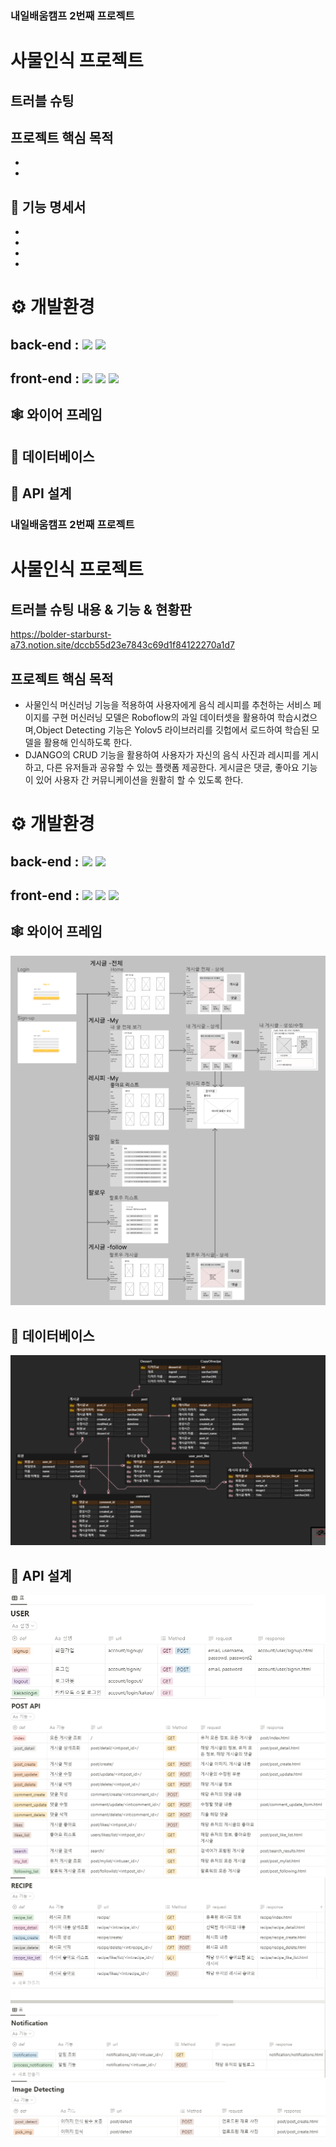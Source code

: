 ### 내일배움캠프 2번째 프로젝트
# 사물인식 프로젝트
## 트러블 슈팅


## ****프로젝트 핵심 목적****
- 
-  

## ****🎈 기능 명세서****
- 
- 
- 
- 

# ⚙ 개발환경
## back-end : <img src="https://img.shields.io/badge/python-3.10.7-3776AB?style=for-the-badge&logo=python&logoColor=white"> <img src="https://img.shields.io/badge/django-092E20?style=for-the-badge&logo=django&logoColor=white">

## front-end : <img src="https://img.shields.io/badge/html5-E34F26?style=for-the-badge&logo=html5&logoColor=white"> <img src="https://img.shields.io/badge/css-1572B6?style=for-the-badge&logo=css3&logoColor=white"> <img src="https://img.shields.io/badge/javascript-F7DF1E?style=for-the-badge&logo=javascript&logoColor=black"> 

## ****🕸 와이어 프레임****

## ****🎯 데이터베이스****

## ****🎨 API 설계****

### 내일배움캠프 2번째 프로젝트
# 사물인식 프로젝트
## 트러블 슈팅 내용 & 기능 & 현황판
https://bolder-starburst-a73.notion.site/dccb55d23e7843c69d1f84122270a1d7
## ****프로젝트 핵심 목적****
- 사물인식 머신러닝 기능을 적용하여 사용자에게 음식 레시피를 추천하는 서비스 페이지를 구현
머신러닝 모델은 Roboflow의 과일 데이터셋을 활용하여 학습시켰으며,Object Detecting 기능은 Yolov5 라이브러리를 깃헙에서 로드하여 학습된 모델을 활용해 인식하도록 한다.
-  DJANGO의 CRUD 기능을 활용하여 사용자가 자신의 음식 사진과 레시피를 게시하고, 다른 유저들과 공유할 수 있는 플랫폼 제공한다. 게시글은 댓글, 좋아요 기능이 있어 사용자 간 커뮤니케이션을 원활히 할 수 있도록 한다.
# ⚙ 개발환경
## back-end : <img src="https://img.shields.io/badge/python-3.10.7-3776AB?style=for-the-badge&logo=python&logoColor=white"> <img src="https://img.shields.io/badge/django-092E20?style=for-the-badge&logo=django&logoColor=white">

## front-end : <img src="https://img.shields.io/badge/html5-E34F26?style=for-the-badge&logo=html5&logoColor=white"> <img src="https://img.shields.io/badge/css-1572B6?style=for-the-badge&logo=css3&logoColor=white"> <img src="https://img.shields.io/badge/javascript-F7DF1E?style=for-the-badge&logo=javascript&logoColor=black"> 

## ****🕸 와이어 프레임****
![ex_screenshot](./img/wireframe.PNG)
## ****🎯 데이터베이스****
![ex_screenshot](./img/erd.PNG)
## ****🎨 API 설계****
![ex_screenshot](./img/API1.PNG)
![ex_screenshot](./img/API2.PNG)
![ex_screenshot](./img/API3.PNG)
![ex_screenshot](./img/API4.PNG)

